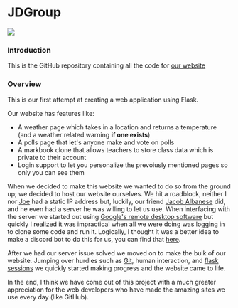 # JDGroup

<a href = "http://38.29.38.139:25565" target = "_blank" style = "cursor:pointer">
        <image src = "https://github.com/Taggagii/Web-Application/blob/master/static/readme/earth.png">
</a>

### Introduction
This is the GitHub repository containing all the code for [our website](http://38.29.38.139:25565) 

### Overview
This is our first attempt at creating a web application using Flask. 

Our website has features like:
* A weather page which takes in a location and returns a temperature (and a weather related warning **if one exists**)
* A polls page that let's anyone make and vote on polls
* A markbook clone that allows teachers to store class data which is private to their account
* Login support to let you personalize the prevoiusly mentioned pages so only you can see them

When we decided to make this website we wanted to do so from the ground up; we decided to host our website ourselves. We hit a roadblock, neither I nor [Joe](https://github.com/joe-joe-joe-joe) had a static IP address but, luckily, our friend [Jacob Albanese](https://github.com/jalbanese1441) did, and he even had a server he was willing to let us use. When interfacing with the server we started out using [Google's remote desktop software](https://remotedesktop.google.com/) but quickly I realized it was impractical when all we were doing was logging in to clone some code and run it. Logically, I thought it was a better idea to make a discord bot to do this for us, you can find that [here](https://github.com/taggagii/transfer).

After we had our server issue solved we moved on to make the bulk of our website. Jumping over hurdles such as [Git](https://git-scm.com/), human interaction, and [flask sessions](https://pythonbasics.org/flask-sessions/) we quickly started making progress and the website came to life.

In the end, I think we have come out of this project with a much greater appreciation for the web developers who have made the amazing sites we use every day (like GitHub). 



